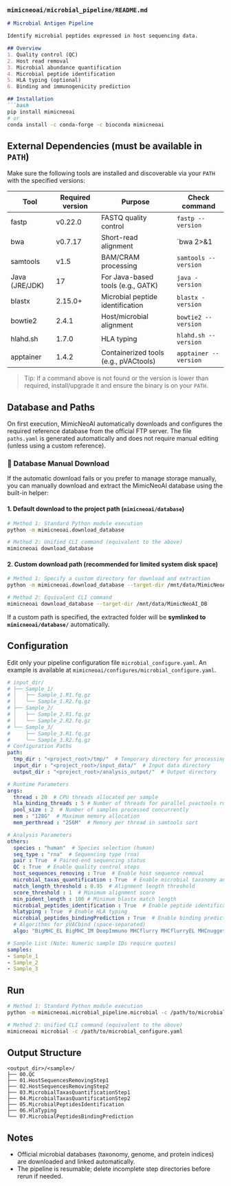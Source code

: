 
### `mimicneoai/microbial_pipeline/README.md`

```markdown
# Microbial Antigen Pipeline

Identify microbial peptides expressed in host sequencing data.

## Overview
1. Quality control (QC)  
2. Host read removal  
3. Microbial abundance quantification  
4. Microbial peptide identification  
5. HLA typing (optional)  
6. Binding and immunogenicity prediction

## Installation
```bash
pip install mimicneoai
# or
conda install -c conda-forge -c bioconda mimicneoai
````
## External Dependencies (must be available in `PATH`)

Make sure the following tools are installed and discoverable via your `PATH` with the specified versions:

| Tool         | Required version | Purpose                               | Check command                |
|--------------|------------------|---------------------------------------|------------------------------|
| fastp        | v0.22.0          | FASTQ quality control                 | `fastp --version`            |
| bwa          | v0.7.17          | Short-read alignment                  | `bwa 2>&1 | head -n1`        |
| samtools     | v1.5             | BAM/CRAM processing                   | `samtools --version`         |
| Java (JRE/JDK)| 17              | For Java-based tools (e.g., GATK)     | `java -version`              |
| blastx       | 2.15.0+          | Microbial peptide identification      | `blastx -version`            |
| bowtie2      | 2.4.1            | Host/microbial alignment              | `bowtie2 --version`          |
| hlahd.sh       | 1.7.0            | HLA typing                            | `hlahd.sh --version`         |
| apptainer    | 1.4.2            | Containerized tools (e.g., pVACtools) | `apptainer --version`        |

> Tip: If a command above is not found or the version is lower than required, install/upgrade it and ensure the binary is on your `PATH`.

## Database and Paths

On first execution, MimicNeoAI automatically downloads and configures the required reference database from the official FTP server.
 The file `paths.yaml` is generated automatically and does not require manual editing (unless using a custom reference).

### 🧩 Database Manual Download

If the automatic download fails or you prefer to manage storage manually,
 you can manually download and extract the MimicNeoAI database using the built-in helper:

#### 1. Default download to the project path (`mimicneoai/database`)

```bash
# Method 1: Standard Python module execution
python -m mimicneoai.download_database

# Method 2: Unified CLI command (equivalent to the above)
mimicneoai download_database
```

#### 2. Custom download path (recommended for limited system disk space)

```bash
# Method 1: Specify a custom directory for download and extraction
python -m mimicneoai.download_database --target-dir /mnt/data/MimicNeoAI_DB

# Method 2: Equivalent CLI command
mimicneoai download_database --target-dir /mnt/data/MimicNeoAI_DB
```

If a custom path is specified, the extracted folder will be **symlinked to `mimicneoai/database/`** automatically.

## Configuration

Edit only your pipeline configuration file `microbial_configure.yaml`.
An example is available at `mimicneoai/configures/microbial_configure.yaml`.

```yaml
# input_dir/
# ├── Sample_1/
# │   ├── Sample_1.R1.fq.gz
# │   └── Sample_1.R2.fq.gz
# ├── Sample_2/
# │   ├── Sample_2.R1.fq.gz
# │   └── Sample_2.R2.fq.gz
# └── Sample_3/
#     ├── Sample_3.R1.fq.gz
#     └── Sample_3.R2.fq.gz
# Configuration Paths
path:
  tmp_dir : "<project_root>/tmp/"  # Temporary directory for processing files
  input_dir : "<project_root>/input_data/"  # Input data directory
  output_dir : "<project_root>/analysis_output/"  # Output directory

# Runtime Parameters
args:
  thread : 20  # CPU threads allocated per sample
  hla_binding_threads : 5 # Number of threads for parallel pvactools runs; too many may reduce efficiency—adjust based on server performance.
  pool_size : 2  # Number of samples processed concurrently
  mem : "128G"  # Maximum memory allocation
  mem_perthread : "256M"  # Memory per thread in samtools sort

# Analysis Parameters
others:
  species : "human"  # Species selection (human)
  seq_type : "rna"  # Sequencing type (rna)
  pair : True  # Paired-end sequencing status
  QC : True  # Enable quality control steps
  host_sequences_removing : True  # Enable host sequence removal
  microbial_taxas_quantification : True  # Enable microbial taxonomy analysis
  match_length_threshold : 0.95  # Alignment length threshold
  score_threshold : 1  # Minimum alignment score
  min_pident_length : 100 # Minimum blastx match length
  microbial_peptides_identification : True  # Enable peptide identification
  hlatyping : True  # Enable HLA typing
  microbial_peptides_bindingPrediction : True  # Enable binding prediction
  # Algorithms for pVACbind (space-separated)
  algo: "BigMHC_EL BigMHC_IM DeepImmuno MHCflurry MHCflurryEL MHCnuggetsI MHCnuggetsII NNalign NetMHC NetMHCIIpan NetMHCIIpanEL NetMHCpan NetMHCpanEL PickPocket SMM SMMPMBEC"

# Sample List (Note: Numeric sample IDs require quotes)
samples:
- Sample_1
- Sample_2
- Sample_3
```

## Run

```bash
# Method 1: Standard Python module execution
python -m mimicneoai.microbial_pipeline.microbial -c /path/to/microbial_configure.yaml

# Method 2: Unified CLI command (equivalent to the above)
mimicneoai microbial -c /path/to/microbial_configure.yaml
```

## Output Structure

```
<output_dir>/<sample>/
├── 00.QC
├── 01.HostSequencesRemovingStep1
├── 02.HostSequencesRemovingStep2
├── 03.MicrobialTaxasQuantificationStep1
├── 04.MicrobialTaxasQuantificationStep2
├── 05.MicrobialPeptidesIdentification
├── 06.HlaTyping
└── 07.MicrobialPeptidesBindingPrediction
```

## Notes

* Official microbial databases (taxonomy, genome, and protein indices) are downloaded and linked automatically.
* The pipeline is resumable; delete incomplete step directories before rerun if needed.